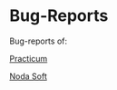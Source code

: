 # Bug-Reports

Bug-reports of:

[Practicum](https://o-zavorotnaya.youtrack.cloud/issues?q=%D0%BF%D1%80%D0%BE%D0%B5%D0%BA%D1%82:%20%7B%D0%9E%D0%BB%D1%8C%D0%B3%D0%B0%20%D0%97%D0%B0%D0%B2%D0%BE%D1%80%D0%BE%D1%82%D0%BD%D0%B0%D1%8F,%2050_1,%20Earth%7D)

[Noda Soft](https://o-zavorotnaya.youtrack.cloud/issues?q=%D0%BF%D1%80%D0%BE%D0%B5%D0%BA%D1%82:%20ABC)
